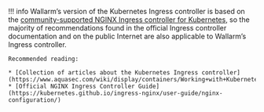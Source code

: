 !!! info
    Wallarm’s version of the Kubernetes Ingress controller is based on the [community-supported NGINX Ingress controller for Kubernetes](https://github.com/kubernetes/ingress-nginx), so the majority of recommendations found in the official Ingress controller documentation and on the public Internet are also applicable to Wallarm’s Ingress controller.
    
    Recommended reading:
    
    * [Collection of articles about the Kubernetes Ingress controller](https://www.aquasec.com/wiki/display/containers/Working+with+Kubernetes+Ingress)
    * [Official NGINX Ingress Controller Guide](https://kubernetes.github.io/ingress-nginx/user-guide/nginx-configuration/)
